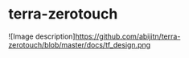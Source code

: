 # terra-zerotouch
![Image description]https://github.com/abijitn/terra-zerotouch/blob/master/docs/tf_design.png
